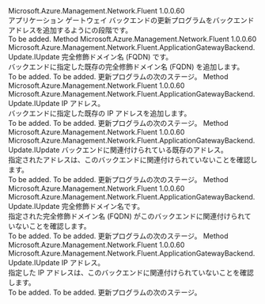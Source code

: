 <Type Name="IWithAddress" FullName="Microsoft.Azure.Management.Network.Fluent.ApplicationGatewayBackend.Update.IWithAddress">
  <TypeSignature Language="C#" Value="public interface IWithAddress" />
  <TypeSignature Language="ILAsm" Value=".class public interface auto ansi abstract IWithAddress" />
  <TypeSignature Language="DocId" Value="T:Microsoft.Azure.Management.Network.Fluent.ApplicationGatewayBackend.Update.IWithAddress" />
  <TypeSignature Language="VB.NET" Value="Public Interface IWithAddress" />
  <TypeSignature Language="F#" Value="type IWithAddress = interface" />
  <AssemblyInfo>
    <AssemblyName>Microsoft.Azure.Management.Network.Fluent</AssemblyName>
    <AssemblyVersion>1.0.0.60</AssemblyVersion>
  </AssemblyInfo>
  <Interfaces />
  <Docs>
    <summary>
            アプリケーション ゲートウェイ バックエンドの更新プログラムをバックエンド アドレスを追加するようにの段階です。
            </summary>
    <remarks>To be added.</remarks>
  </Docs>
  <Members>
    <Member MemberName="WithFqdn">
      <MemberSignature Language="C#" Value="public Microsoft.Azure.Management.Network.Fluent.ApplicationGatewayBackend.Update.IUpdate WithFqdn (string fqdn);" />
      <MemberSignature Language="ILAsm" Value=".method public hidebysig newslot virtual instance class Microsoft.Azure.Management.Network.Fluent.ApplicationGatewayBackend.Update.IUpdate WithFqdn(string fqdn) cil managed" />
      <MemberSignature Language="DocId" Value="M:Microsoft.Azure.Management.Network.Fluent.ApplicationGatewayBackend.Update.IWithAddress.WithFqdn(System.String)" />
      <MemberSignature Language="VB.NET" Value="Public Function WithFqdn (fqdn As String) As IUpdate" />
      <MemberSignature Language="F#" Value="abstract member WithFqdn : string -&gt; Microsoft.Azure.Management.Network.Fluent.ApplicationGatewayBackend.Update.IUpdate" Usage="iWithAddress.WithFqdn fqdn" />
      <MemberType>Method</MemberType>
      <AssemblyInfo>
        <AssemblyName>Microsoft.Azure.Management.Network.Fluent</AssemblyName>
        <AssemblyVersion>1.0.0.60</AssemblyVersion>
      </AssemblyInfo>
      <ReturnValue>
        <ReturnType>Microsoft.Azure.Management.Network.Fluent.ApplicationGatewayBackend.Update.IUpdate</ReturnType>
      </ReturnValue>
      <Parameters>
        <Parameter Name="fqdn" Type="System.String" />
      </Parameters>
      <Docs>
        <param name="fqdn">完全修飾ドメイン名 (FQDN) です。</param>
        <summary>
            バックエンドに指定した既存の完全修飾ドメイン名 (FQDN) を追加します。
            </summary>
        <returns>To be added.</returns>
        <remarks>To be added.</remarks>
        <return>更新プログラムの次のステージ。</return>
      </Docs>
    </Member>
    <Member MemberName="WithIPAddress">
      <MemberSignature Language="C#" Value="public Microsoft.Azure.Management.Network.Fluent.ApplicationGatewayBackend.Update.IUpdate WithIPAddress (string ipAddress);" />
      <MemberSignature Language="ILAsm" Value=".method public hidebysig newslot virtual instance class Microsoft.Azure.Management.Network.Fluent.ApplicationGatewayBackend.Update.IUpdate WithIPAddress(string ipAddress) cil managed" />
      <MemberSignature Language="DocId" Value="M:Microsoft.Azure.Management.Network.Fluent.ApplicationGatewayBackend.Update.IWithAddress.WithIPAddress(System.String)" />
      <MemberSignature Language="VB.NET" Value="Public Function WithIPAddress (ipAddress As String) As IUpdate" />
      <MemberSignature Language="F#" Value="abstract member WithIPAddress : string -&gt; Microsoft.Azure.Management.Network.Fluent.ApplicationGatewayBackend.Update.IUpdate" Usage="iWithAddress.WithIPAddress ipAddress" />
      <MemberType>Method</MemberType>
      <AssemblyInfo>
        <AssemblyName>Microsoft.Azure.Management.Network.Fluent</AssemblyName>
        <AssemblyVersion>1.0.0.60</AssemblyVersion>
      </AssemblyInfo>
      <ReturnValue>
        <ReturnType>Microsoft.Azure.Management.Network.Fluent.ApplicationGatewayBackend.Update.IUpdate</ReturnType>
      </ReturnValue>
      <Parameters>
        <Parameter Name="ipAddress" Type="System.String" />
      </Parameters>
      <Docs>
        <param name="ipAddress">IP アドレス。</param>
        <summary>
            バックエンドに指定した既存の IP アドレスを追加します。
            </summary>
        <returns>To be added.</returns>
        <remarks>To be added.</remarks>
        <return>更新プログラムの次のステージ。</return>
      </Docs>
    </Member>
    <Member MemberName="WithoutAddress">
      <MemberSignature Language="C#" Value="public Microsoft.Azure.Management.Network.Fluent.ApplicationGatewayBackend.Update.IUpdate WithoutAddress (Microsoft.Azure.Management.Network.Fluent.Models.ApplicationGatewayBackendAddress address);" />
      <MemberSignature Language="ILAsm" Value=".method public hidebysig newslot virtual instance class Microsoft.Azure.Management.Network.Fluent.ApplicationGatewayBackend.Update.IUpdate WithoutAddress(class Microsoft.Azure.Management.Network.Fluent.Models.ApplicationGatewayBackendAddress address) cil managed" />
      <MemberSignature Language="DocId" Value="M:Microsoft.Azure.Management.Network.Fluent.ApplicationGatewayBackend.Update.IWithAddress.WithoutAddress(Microsoft.Azure.Management.Network.Fluent.Models.ApplicationGatewayBackendAddress)" />
      <MemberSignature Language="VB.NET" Value="Public Function WithoutAddress (address As ApplicationGatewayBackendAddress) As IUpdate" />
      <MemberSignature Language="F#" Value="abstract member WithoutAddress : Microsoft.Azure.Management.Network.Fluent.Models.ApplicationGatewayBackendAddress -&gt; Microsoft.Azure.Management.Network.Fluent.ApplicationGatewayBackend.Update.IUpdate" Usage="iWithAddress.WithoutAddress address" />
      <MemberType>Method</MemberType>
      <AssemblyInfo>
        <AssemblyName>Microsoft.Azure.Management.Network.Fluent</AssemblyName>
        <AssemblyVersion>1.0.0.60</AssemblyVersion>
      </AssemblyInfo>
      <ReturnValue>
        <ReturnType>Microsoft.Azure.Management.Network.Fluent.ApplicationGatewayBackend.Update.IUpdate</ReturnType>
      </ReturnValue>
      <Parameters>
        <Parameter Name="address" Type="Microsoft.Azure.Management.Network.Fluent.Models.ApplicationGatewayBackendAddress" />
      </Parameters>
      <Docs>
        <param name="address">バックエンドに関連付けられている既存のアドレス。</param>
        <summary>
            指定されたアドレスは、このバックエンドに関連付けられていないことを確認します。
            </summary>
        <returns>To be added.</returns>
        <remarks>To be added.</remarks>
        <return>更新プログラムの次のステージ。</return>
      </Docs>
    </Member>
    <Member MemberName="WithoutFqdn">
      <MemberSignature Language="C#" Value="public Microsoft.Azure.Management.Network.Fluent.ApplicationGatewayBackend.Update.IUpdate WithoutFqdn (string fqdn);" />
      <MemberSignature Language="ILAsm" Value=".method public hidebysig newslot virtual instance class Microsoft.Azure.Management.Network.Fluent.ApplicationGatewayBackend.Update.IUpdate WithoutFqdn(string fqdn) cil managed" />
      <MemberSignature Language="DocId" Value="M:Microsoft.Azure.Management.Network.Fluent.ApplicationGatewayBackend.Update.IWithAddress.WithoutFqdn(System.String)" />
      <MemberSignature Language="VB.NET" Value="Public Function WithoutFqdn (fqdn As String) As IUpdate" />
      <MemberSignature Language="F#" Value="abstract member WithoutFqdn : string -&gt; Microsoft.Azure.Management.Network.Fluent.ApplicationGatewayBackend.Update.IUpdate" Usage="iWithAddress.WithoutFqdn fqdn" />
      <MemberType>Method</MemberType>
      <AssemblyInfo>
        <AssemblyName>Microsoft.Azure.Management.Network.Fluent</AssemblyName>
        <AssemblyVersion>1.0.0.60</AssemblyVersion>
      </AssemblyInfo>
      <ReturnValue>
        <ReturnType>Microsoft.Azure.Management.Network.Fluent.ApplicationGatewayBackend.Update.IUpdate</ReturnType>
      </ReturnValue>
      <Parameters>
        <Parameter Name="fqdn" Type="System.String" />
      </Parameters>
      <Docs>
        <param name="fqdn">完全修飾ドメイン名です。</param>
        <summary>
            指定された完全修飾ドメイン名 (FQDN) がこのバックエンドに関連付けられていないことを確認します。
            </summary>
        <returns>To be added.</returns>
        <remarks>To be added.</remarks>
        <return>更新プログラムの次のステージ。</return>
      </Docs>
    </Member>
    <Member MemberName="WithoutIPAddress">
      <MemberSignature Language="C#" Value="public Microsoft.Azure.Management.Network.Fluent.ApplicationGatewayBackend.Update.IUpdate WithoutIPAddress (string ipAddress);" />
      <MemberSignature Language="ILAsm" Value=".method public hidebysig newslot virtual instance class Microsoft.Azure.Management.Network.Fluent.ApplicationGatewayBackend.Update.IUpdate WithoutIPAddress(string ipAddress) cil managed" />
      <MemberSignature Language="DocId" Value="M:Microsoft.Azure.Management.Network.Fluent.ApplicationGatewayBackend.Update.IWithAddress.WithoutIPAddress(System.String)" />
      <MemberSignature Language="VB.NET" Value="Public Function WithoutIPAddress (ipAddress As String) As IUpdate" />
      <MemberSignature Language="F#" Value="abstract member WithoutIPAddress : string -&gt; Microsoft.Azure.Management.Network.Fluent.ApplicationGatewayBackend.Update.IUpdate" Usage="iWithAddress.WithoutIPAddress ipAddress" />
      <MemberType>Method</MemberType>
      <AssemblyInfo>
        <AssemblyName>Microsoft.Azure.Management.Network.Fluent</AssemblyName>
        <AssemblyVersion>1.0.0.60</AssemblyVersion>
      </AssemblyInfo>
      <ReturnValue>
        <ReturnType>Microsoft.Azure.Management.Network.Fluent.ApplicationGatewayBackend.Update.IUpdate</ReturnType>
      </ReturnValue>
      <Parameters>
        <Parameter Name="ipAddress" Type="System.String" />
      </Parameters>
      <Docs>
        <param name="ipAddress">IP アドレス。</param>
        <summary>
            指定した IP アドレスは、このバックエンドに関連付けられていないことを確認します。
            </summary>
        <returns>To be added.</returns>
        <remarks>To be added.</remarks>
        <return>更新プログラムの次のステージ。</return>
      </Docs>
    </Member>
  </Members>
</Type>